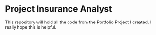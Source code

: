 # Project Insurance Analyst
This repository will hold all the code from the Portfolio Project I created.
I really hope this is helpful.
